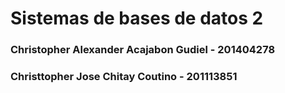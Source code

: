 # Sistemas de bases de datos 2

### Christopher Alexander Acajabon Gudiel - 201404278

### Christtopher Jose Chitay Coutino - 201113851


